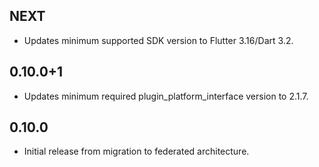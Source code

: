 ## NEXT

* Updates minimum supported SDK version to Flutter 3.16/Dart 3.2.

## 0.10.0+1

* Updates minimum required plugin_platform_interface version to 2.1.7.

## 0.10.0

* Initial release from migration to federated architecture.
